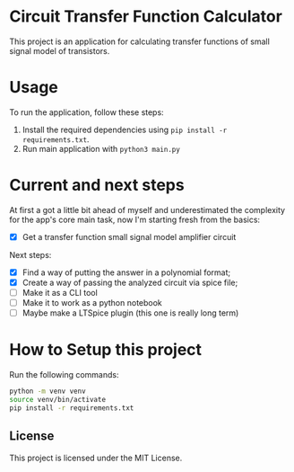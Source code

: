 # Circuit Transfer Function Calculator

This project is an application for calculating transfer functions of small signal model of transistors.

# Usage

To run the application, follow these steps:

1. Install the required dependencies using `pip install -r requirements.txt`.
2. Run main application with `python3 main.py`

# Current and next steps

At first a got a little bit ahead of myself and underestimated the complexity for the app's core main task, now I'm starting fresh from the basics:

- [x] Get a transfer function small signal model amplifier circuit

Next steps:

- [x] Find a way of putting the answer in a polynomial format;
- [x] Create a way of passing the analyzed circuit via spice file;
- [ ] Make it as a CLI tool
- [ ] Make it to work as a python notebook
- [ ] Maybe make a LTSpice plugin (this one is really long term)

# How to Setup this project

Run the following commands:

```bash
python -m venv venv
source venv/bin/activate
pip install -r requirements.txt
```

## License

This project is licensed under the MIT License.
